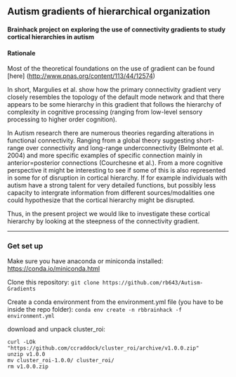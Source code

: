 ## Autism gradients of hierarchical organization

#### Brainhack project on exploring the use of connectivity gradients to study cortical hierarchies in autism

#### Rationale
Most of the theoretical foundations on the use of gradient can be found [here] (http://www.pnas.org/content/113/44/12574) 

In short, Margulies et al. show how the primary connectivity gradient very closely resembles the topology of the default mode network and that there appears to be some hierarchy in this gradient that follows the hierarchy of complexity in cognitive processing (ranging from low-level sensory processing to higher order cognition).

In Autism research there are numerous theories regarding alterations in functional connectivity. Ranging from a global theory suggesting short-range over connectivity and long-range underconnectivity (Belmonte et al. 2004) and more specific examples of specific connection mainly in anterior=posterior connections (Courchesne et al.). From a more cognitive perspective it might be interesting to see if some of this is also represented in some for of disruption in cortical hierarchy. If for example individuals with autism have a strong talent for very detailed functions, but possibly less capacity to intergrate information from different sources/modalities one could hypothesize that the cortical hierarchy might be disrupted.

Thus, in the present project we would like to investigate these cortical hierarchy by looking at the steepness of the connectivity gradient. 

---

### Get set up
Make sure you have anaconda or miniconda installed:
https://conda.io/miniconda.html

Clone this repository:
`git clone https://github.com/rb643/Autism-Gradients`

Create a conda environment from the environment.yml file (you have to be inside the repo folder):
`conda env create -n rbbrainhack -f environment.yml`

download and unpack cluster_roi:
```
curl -LOk "https://github.com/ccraddock/cluster_roi/archive/v1.0.0.zip"
unzip v1.0.0
mv cluster_roi-1.0.0/ cluster_roi/
rm v1.0.0.zip 
```
